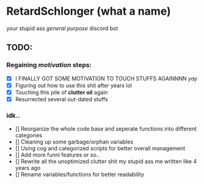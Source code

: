 # RetardSchlonger (what a name)
your stupid ass *general purpose* discord bot
## TODO:  
### Regaining *motivation* steps:
- [x] I FINALLY GOT SOME MOTIVATION TO TOUCH STUFFS AGAINNNN *yay*
- [x] Figuring out how to use this shit after years lol  
- [x] Touching this pile of **clutter oil** again  
- [x] Resurrected several out-dated stuffs  
### idk.. 
- [] Reorganize the whole code base and seperate functions into different categories  
- [] Cleaning up some garbage/orphan variables  
- [] Using cog and categorized scripts for better overall management  
- [] Add more funni features or so..  
- [] Rewrite all the unoptimized clutter shit my stupid ass me written like 4 years ago  
- [] Rename variables/functions for better readability  

